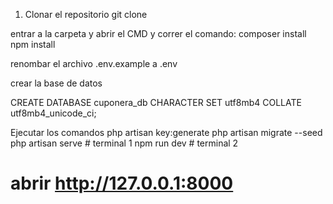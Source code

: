 1. Clonar el repositorio
git clone <repo>

entrar a la carpeta y abrir el CMD  y correr el comando:
composer install
npm install

renombar el archivo .env.example a .env

crear la base de datos 

CREATE DATABASE cuponera_db CHARACTER SET utf8mb4 COLLATE utf8mb4_unicode_ci;

Ejecutar los comandos 
php artisan key:generate
php artisan migrate --seed
php artisan serve        # terminal 1
npm run dev              # terminal 2

# abrir http://127.0.0.1:8000